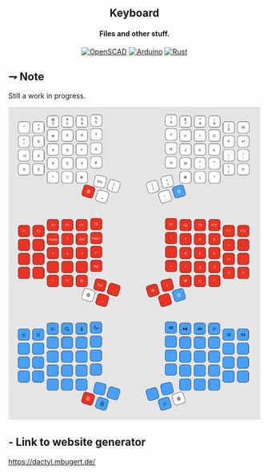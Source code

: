 <div align="center">

## Keyboard
#### Files and other stuff.

[![OpenSCAD](https://img.shields.io/badge/openscad-yellow.svg?style=for-the-badge&logoColor=white&logo=openscad)](https://openscad.org)
[![Arduino](https://img.shields.io/badge/arduino-00979D.svg?style=for-the-badge&logoColor=white&logo=arduino)](https://arduino.cc)
[![Rust](https://img.shields.io/badge/rust-orange.svg?style=for-the-badge&logoColor=white&logo=rust)](https://rust-lang.com)

</div>

## ⇁  Note
Still a work in progress.

![image](src/design/keyboard.png)

## - Link to website generator
https://dactyl.mbugert.de/


